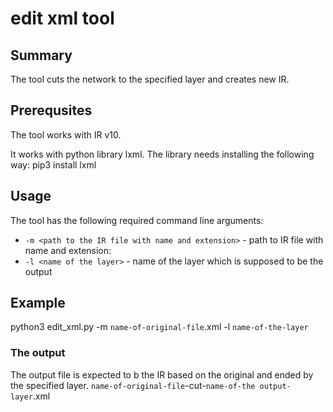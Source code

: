 # edit xml tool

## Summary

The tool cuts the network to the specified layer and creates new IR.

## Prerequsites

The tool works with IR v10.

It works with python library lxml. The library needs installing the following way:
pip3 install lxml

## Usage


The tool has the following required command line arguments:

* `-m <path to the IR file with name and extension>` - path to IR file with name and extension:
* `-l <name of the layer>` - name of the layer which is supposed to be the output


## Example

python3 edit_xml.py -m `name-of-original-file`.xml -l `name-of-the-layer`

### The output

The output file is expected to b the IR based on the original and ended by the specified layer.
`name-of-original-file`-cut-`name-of-the output-layer`.xml
